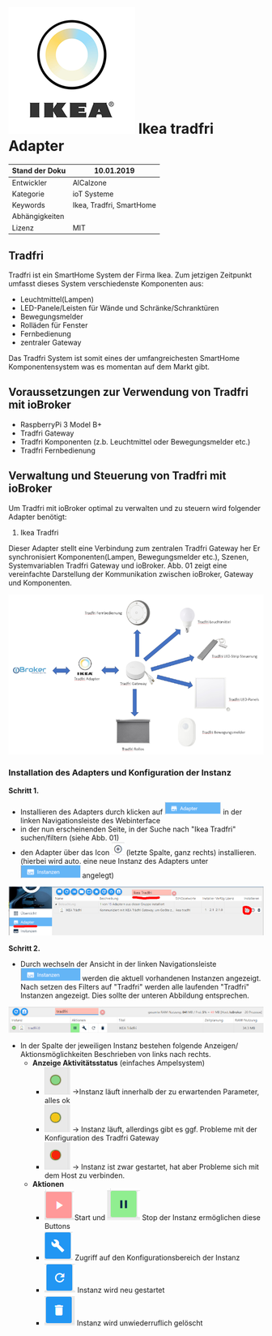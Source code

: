 ﻿![Logo](media/tradfri.png)
Ikea tradfri Adapter
=============

| Stand der Doku | 10.01.2019                      |
|----------------|---------------------------------|
| Entwickler     | AlCalzone            	   |
| Kategorie      | ioT Systeme                     |
| Keywords       | Ikea, Tradfri, SmartHome |
| Abhängigkeiten |                                 |
| Lizenz         | MIT                             |

Tradfri
---------

Tradfri ist ein SmartHome System der Firma Ikea. Zum jetzigen Zeitpunkt umfasst
dieses System verschiedenste Komponenten aus:

- Leuchtmittel(Lampen)
- LED-Panele/Leisten für Wände und Schränke/Schranktüren
- Bewegungsmelder
- Rolläden für Fenster
- Fernbedienung
- zentraler Gateway

Das Tradfri System ist somit eines der umfangreichesten SmartHome Komponentensystem
was es momentan auf dem Markt gibt.

Voraussetzungen zur Verwendung von Tradfri mit ioBroker
---------------------------------------------------------------

- RaspberryPi 3 Model B+
- Tradfri Gateway
- Tradfri Komponenten (z.b. Leuchtmittel oder Bewegungsmelder etc.)
- Tradfri Fernbedienung


Verwaltung und Steuerung von Tradfri mit ioBroker
---------------------------------------------------------------

Um Tradfri mit ioBroker optimal zu verwalten und zu steuern
wird folgender Adapter benötigt:

1.  Ikea Tradfri

Dieser Adapter stellt eine Verbindung zum zentralen Tradfri Gateway her
Er synchronisiert Komponenten(Lampen, Bewegungsmelder etc.), Szenen, Systemvariablen 
Tradfri Gateway und ioBroker. Abb. 01 zeigt eine vereinfachte Darstellung der Kommunikation
zwischen ioBroker, Gateway und Komponenten.

![Kommunikationsablauf](media/TradfriOverview_002.PNG)


### Installation des Adapters und Konfiguration der Instanz

<b>Schritt 1.</b>

- Installieren des Adapters durch klicken auf ![Adapter](media/Adapter.PNG) in der linken Navigationsleiste des Webinterface
- in der nun erscheinenden Seite, in der Suche nach "Ikea Tradfri" suchen/filtern (siehe Abb. 01)
- den Adapter über das Icon ![Plus](media/plus.PNG) (letzte Spalte, ganz rechts) installieren. (hierbei wird auto. eine neue Instanz 
  des Adapters unter ![Instanzen](media/instanzen.PNG) angelegt)


![Ikea Tradfri Adapter hinzufügen](media/TradfriAdapterInstanz_002.PNG)

<b>Schritt 2.</b>

- Durch wechseln der Ansicht in der linken Navigationsleiste ![Instanzen](media/instanzen.PNG) werden die aktuell vorhandenen
  Instanzen angezeigt. Nach setzen des Filters auf "Tradfri" werden alle laufenden "Tradfri" Instanzen angezeigt. 
  Dies sollte der unteren Abbildung entsprechen.

![Ikea Tradfri Instanzansicht](media/TradfriAdapterInstanz_003optimiert.PNG)

- In der Spalte der jeweiligen Instanz bestehen folgende Anzeigen/ Aktionsmöglichkeiten Beschrieben von links nach rechts.
  - <b>Anzeige Aktivitätsstatus</b> (einfaches Ampelsystem)
    - ![Status Grün](media/status_green.PNG) ->Instanz läuft innerhalb der zu erwartenden Parameter, alles ok
    - ![Status Gelb](media/status_yellow.PNG) -> Instanz läuft, allerdings gibt es ggf. Probleme mit der Konfiguration des Tradfri Gateway
    - ![Status Rot](media/status_red.PNG) -> Instanz ist zwar gestartet, hat aber Probleme sich mit dem Host zu verbinden. 
  - <b>Aktionen</b>
    - ![Start Instanz](media/starting.PNG)Start und ![Stop Instanz](media/stop.PNG) Stop der Instanz ermöglichen diese Buttons
    - ![Start Instanz](media/konfiguration.PNG) Zugriff auf den Konfigurationsbereich der Instanz
    - ![Start Instanz](media/reload.PNG) Instanz wird neu gestartet 
    - ![Start Instanz](media/delete.PNG) Instanz wird unwiederruflich gelöscht





